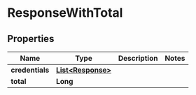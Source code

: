 

# ResponseWithTotal


## Properties

| Name | Type | Description | Notes |
|------------ | ------------- | ------------- | -------------|
|**credentials** | [**List&lt;Response&gt;**](Response.md) |  |  |
|**total** | **Long** |  |  |



